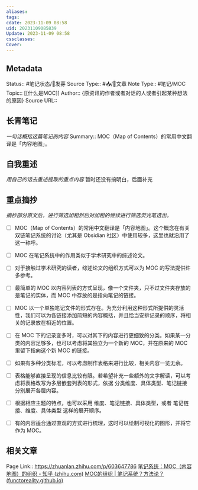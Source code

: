 ```yaml
---
aliases: 
tags: 
cdate: 2023-11-09 08:58
uid: 20231109085839
Update: 2023-11-09 08:58
cssclasses: 
Cover:
---
```


## Metadata
Status::    #笔记状态/🌱发芽
Source Type::  #📥/📰️文章
Note Type::  #笔记/MOC
Topic:: [[什么是MOC]]
Author:: {原资讯的作者或者对话的人或者引起某种想法的原因}
Source URL:: 

## 长青笔记
*一句话概括这篇笔记的内容*
Summary::   MOC（Map of Contents）的常用中文翻译是「内容地图」。

## 自我重述
*用自己的话去重述提取的重点内容*
暂时还没有搞明白，后面补充

## 重点摘抄
*摘抄部分原文后，进行筛选加粗然后对加粗的继续进行筛选荧光笔选出。*

- [ ] MOC（Map of Contents）的常用中文翻译是「内容地图」。这个概念在有关双链笔记系统的讨论（尤其是 Obsidian 社区）中使用较多，这里也就沿用了这一称呼。
- [ ] MOC 在笔记系统中的作用类似于学术研究中的综述论文。
- [ ] 对于接触过学术研究的读者，综述论文的组织方式可以为 MOC 的写法提供许多参考。

- [ ] 最简单的 MOC 以内容列表的方式呈现，像一个文件夹，只不过文件夹存放的是笔记的实体，而 MOC 中存放的是指向笔记的链接。
- [ ] MOC 以一个单独笔记文件的形式存在。为充分利用这种形式所提供的灵活性，我们可以为各链接添加简短的内容概括，并且恰当安排记录的顺序，将相关的记录放在相近的位置。
- [ ] 在 MOC 下的记录变多时，可以对其下的内容进行更细致的分类。如果某一分类的内容足够多，也可以考虑将其独立为一个新的 MOC，并在原来的 MOC 里留下指向这个新 MOC 的链接。
- [ ] 如果有多种分类标准，可以考虑制作表格来进行比较，相关内容一览无余。
- [ ] 表格能够直接呈现的信息比较有限。若希望补充一些额外的文字解读，可以考虑将表格改写为多层嵌套列表的形式，依据 分类维度、具体类型、笔记链接 分别展开各层内容。
- [ ] 根据相应主题的特点，也可以采用 维度、笔记链接、具体类型，或者 笔记链接、维度、具体类型 这样的展开顺序。
- [ ] 有的内容适合通过直观的方式进行梳理，这时可以绘制可视化的图形，并将它作为 MOC。

## 相关文章
Page Link:: https://zhuanlan.zhihu.com/p/603647786
[笔记系统：MOC（内容地图）的组织 - 知乎 (zhihu.com)](https://zhuanlan.zhihu.com/p/603647786)
[MOC的组织 | 笔记系统？方法论？ (functoreality.github.io)](https://functoreality.github.io/blog-pkm/contents/MOC%E7%9A%84%E7%BB%84%E7%BB%87/)



